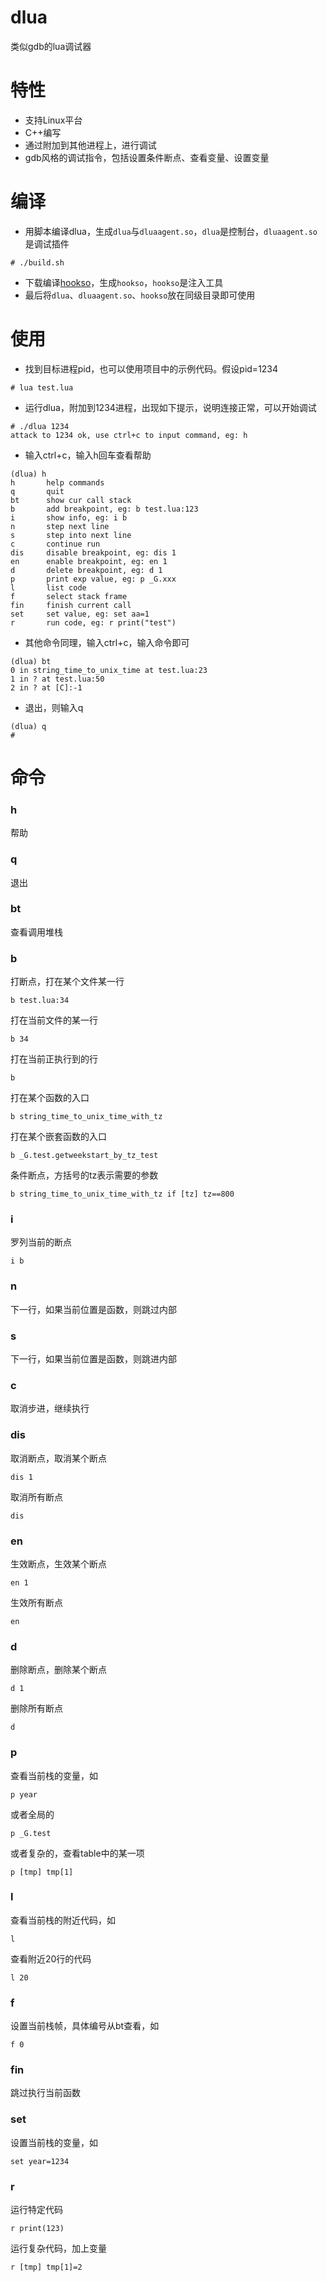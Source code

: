 # dlua
类似gdb的lua调试器

# 特性
* 支持Linux平台
* C++编写
* 通过附加到其他进程上，进行调试
* gdb风格的调试指令，包括设置条件断点、查看变量、设置变量

# 编译
* 用脚本编译dlua，生成```dlua```与```dluaagent.so```，```dlua```是控制台，```dluaagent.so```是调试插件
```
# ./build.sh
```
* 下载编译[hookso](https://github.com/esrrhs/hookso)，生成```hookso```，```hookso```是注入工具
* 最后将```dlua```、```dluaagent.so```、```hookso```放在同级目录即可使用

# 使用
* 找到目标进程pid，也可以使用项目中的示例代码。假设pid=1234
```
# lua test.lua
```

* 运行dlua，附加到1234进程，出现如下提示，说明连接正常，可以开始调试
```
# ./dlua 1234
attack to 1234 ok, use ctrl+c to input command, eg: h
```

* 输入ctrl+c，输入h回车查看帮助
```
(dlua) h
h       help commands
q       quit
bt      show cur call stack
b       add breakpoint, eg: b test.lua:123
i       show info, eg: i b
n       step next line
s       step into next line
c       continue run
dis     disable breakpoint, eg: dis 1
en      enable breakpoint, eg: en 1
d       delete breakpoint, eg: d 1
p       print exp value, eg: p _G.xxx
l       list code
f       select stack frame
fin     finish current call
set     set value, eg: set aa=1
r       run code, eg: r print("test")
```

* 其他命令同理，输入ctrl+c，输入命令即可
```
(dlua) bt
0 in string_time_to_unix_time at test.lua:23
1 in ? at test.lua:50
2 in ? at [C]:-1
```

* 退出，则输入q
```
(dlua) q
#
```

# 命令
### h
帮助
### q
退出
### bt
查看调用堆栈
### b
打断点，打在某个文件某一行
```
b test.lua:34
```
打在当前文件的某一行
```
b 34
```
打在当前正执行到的行
```
b 
```
打在某个函数的入口
```
b string_time_to_unix_time_with_tz
```
打在某个嵌套函数的入口
```
b _G.test.getweekstart_by_tz_test
```
条件断点，方括号的tz表示需要的参数
```
b string_time_to_unix_time_with_tz if [tz] tz==800
```
### i
罗列当前的断点
```
i b
``` 
### n
下一行，如果当前位置是函数，则跳过内部
### s
下一行，如果当前位置是函数，则跳进内部
### c
取消步进，继续执行
### dis
取消断点，取消某个断点
```
dis 1
```
取消所有断点
```
dis
```
### en
生效断点，生效某个断点
```
en 1
```
生效所有断点
```
en
```
### d
删除断点，删除某个断点
```
d 1
```
删除所有断点
```
d
```
### p
查看当前栈的变量，如
```
p year
```
或者全局的
```
p _G.test
```
或者复杂的，查看table中的某一项
```
p [tmp] tmp[1]
```
### l
查看当前栈的附近代码，如
```
l
```
查看附近20行的代码
```
l 20
```
### f
设置当前栈帧，具体编号从bt查看，如
```
f 0
```
### fin
跳过执行当前函数
### set
设置当前栈的变量，如
```
set year=1234
```
### r
运行特定代码
```
r print(123)
```
运行复杂代码，加上变量
```
r [tmp] tmp[1]=2
```
